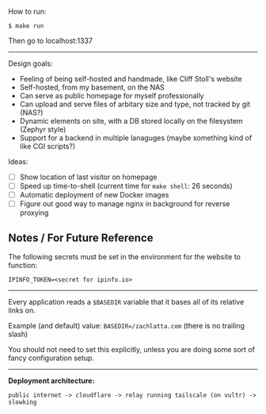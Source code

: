 How to run:

    $ make run

Then go to localhost:1337

---

Design goals:

- Feeling of being self-hosted and handmade, like Cliff Stoll's website
- Self-hosted, from my basement, on the NAS
- Can serve as public homepage for myself professionally
- Can upload and serve files of arbitary size and type, not tracked by git (NAS?)
- Dynamic elements on site, with a DB stored locally on the filesystem (Zephyr style)
- Support for a backend in multiple lanaguges (maybe something kind of like CGI scripts?)

Ideas:

- [ ] Show location of last visitor on homepage
- [ ] Speed up time-to-shell (current time for `make shell`: 26 seconds)
- [ ] Automatic deployment of new Docker images
- [ ] Figure out good way to manage nginx in background for reverse proxying

## Notes / For Future Reference

The following secrets must be set in the environment for the website to function:

```
IPINFO_TOKEN=<secret for ipinfo.io>
```

---

Every application reads a `$BASEDIR` variable that it bases all of its relative links on.

Example (and default) value: `BASEDIR=/zachlatta.com` (there is no trailing slash)

You should not need to set this explicitly, unless you are doing some sort of fancy configuration setup.

---

**Deployment architecture:**

```
public internet -> cloudflare -> relay running tailscale (on vultr) -> slowking
```
